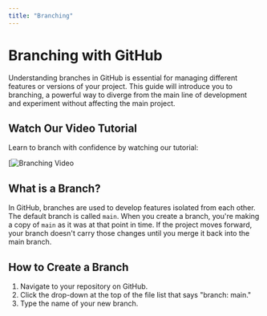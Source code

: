 ```yaml
---
title: "Branching"
---
```


# Branching with GitHub

Understanding branches in GitHub is essential for managing different features or versions of your project. This guide will introduce you to branching, a powerful way to diverge from the main line of development and experiment without affecting the main project.

## Watch Our Video Tutorial

Learn to branch with confidence by watching our tutorial:

[![Branching Video](https://youtu.be/uXUfgMFB_k8?list=PLfzUEqPzJroL1qY2eQL6xFeB2WdJUTdGE "Branching with GitHub - Click to Watch!")


## What is a Branch?

In GitHub, branches are used to develop features isolated from each other. The default branch is called `main`. When you create a branch, you're making a copy of `main` as it was at that point in time. If the project moves forward, your branch doesn't carry those changes until you merge it back into the main branch.

## How to Create a Branch

1. Navigate to your repository on GitHub.
2. Click the drop-down at the top of the file list that says "branch: main."
3. Type the name of your new branch.